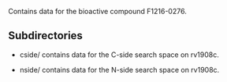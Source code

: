 Contains data for the bioactive compound F1216-0276.

## Subdirectories

- cside/ contains data for the C-side search space on rv1908c.

- nside/ contains data for the N-side search space on rv1908c.


